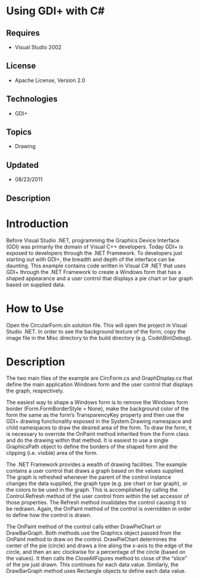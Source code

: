 # Using GDI+ with C#
## Requires
- Visual Studio 2002
## License
- Apache License, Version 2.0
## Technologies
- GDI+
## Topics
- Drawing
## Updated
- 08/23/2011
## Description

<h1>Introduction</h1>
<p class="Text">Before Visual Studio .NET, programming the Graphics Device Interface (GDI) was primarily the domain of Visual C&#43;&#43; developers. Today GDI&#43; is exposed to developers through the .NET Framework. To developers just starting out with GDI&#43;, the breadth
 and depth of the interface can be daunting. This example contains code written in Visual C# .NET that uses GDI&#43; through the .NET Framework to create a Windows form that has a shaped appearance and a user control that displays a pie chart or bar graph based
 on supplied data.</p>
<h1>How to Use</h1>
<p class="Text">Open the&nbsp;CircularForm.sln&nbsp;solution file. This will open the project in Visual Studio .NET. In order to see the background texture of the form, copy the image file in the Misc directory to the build directory (e.g. Code\Bin\Debug).</p>
<h1>Description</h1>
<p class="Text">The two main files of the example are CircForm.cs and GraphDisplay.cs that define the main application Windows form and the user control that displays the graph, respectively.</p>
<p class="Text">The easiest way to shape a Windows form is to remove the Windows form border (Form.FormBorderStyle = None), make the background color of the form the same as the form&rsquo;s TransparencyKey property and then use the GDI&#43; drawing functionality
 exposed in the System.Drawing namespace and child namespaces to draw the desired area of the form. To draw the form, it is necessary to override the OnPaint method inherited from the Form class and do the drawing within that method. It is easiest to use a
 single GraphicsPath object to define the borders of the shaped form and the clipping (i.e. visible) area of the form.</p>
<p class="Text">The .NET Framework provides a wealth of drawing facilities. The example contains a user control that draws a graph based on the values supplied. The graph is refreshed whenever the parent of the control instance changes the data supplied,
 the graph type (e.g. pie chart or bar graph), or the colors to be used in the graph. This is accomplished by calling the Control.Refresh method of the user control from within the set accessor of those properties. The Refresh method invalidates the control
 causing it to be redrawn. Again, the OnPaint method of the control is overridden in order to define how the control is drawn.</p>
<p class="Text">The OnPaint method of the control calls either DrawPieChart or DrawBarGraph. Both methods use the Graphics object passed from the OnPaint method to draw on the control. DrawPieChart determines the center of the pie (circle) and draws a line
 along the x-axis to the edge of the circle, and then an arc clockwise for a percentage of the circle (based on the values). It then calls the CloseAllFigures method to close of the &ldquo;slice&rdquo; of the pie just drawn. This continues for each data value.
 Similarly, the DrawBarGraph method uses Rectangle objects to define each data value.</p>
